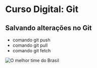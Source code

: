 # Curso Digital: Git

## Salvando alterações no Git
* comando git push
*  comando git pull
*  comando git fetch
  
![O melhor time do Brasil](https://upload.wikimedia.org/wikipedia/commons/thumb/6/6f/Brasao_do_Sao_Paulo_Futebol_Clube.svg/2054px-Brasao_do_Sao_Paulo_Futebol_Clube.svg.png)
